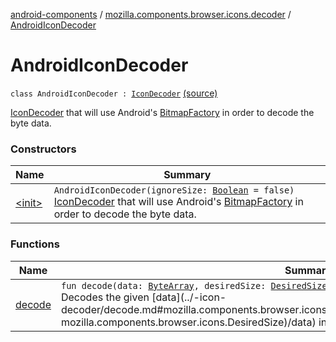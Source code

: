 [android-components](../../index.md) / [mozilla.components.browser.icons.decoder](../index.md) / [AndroidIconDecoder](./index.md)

# AndroidIconDecoder

`class AndroidIconDecoder : `[`IconDecoder`](../-icon-decoder/index.md) [(source)](https://github.com/mozilla-mobile/android-components/blob/master/components/browser/icons/src/main/java/mozilla/components/browser/icons/decoder/AndroidIconDecoder.kt#L19)

[IconDecoder](../-icon-decoder/index.md) that will use Android's [BitmapFactory](#) in order to decode the byte data.

### Constructors

| Name | Summary |
|---|---|
| [&lt;init&gt;](-init-.md) | `AndroidIconDecoder(ignoreSize: `[`Boolean`](https://kotlinlang.org/api/latest/jvm/stdlib/kotlin/-boolean/index.html)` = false)`<br>[IconDecoder](../-icon-decoder/index.md) that will use Android's [BitmapFactory](#) in order to decode the byte data. |

### Functions

| Name | Summary |
|---|---|
| [decode](decode.md) | `fun decode(data: `[`ByteArray`](https://kotlinlang.org/api/latest/jvm/stdlib/kotlin/-byte-array/index.html)`, desiredSize: `[`DesiredSize`](../../mozilla.components.browser.icons/-desired-size/index.md)`): <ERROR CLASS>?`<br>Decodes the given [data](../-icon-decoder/decode.md#mozilla.components.browser.icons.decoder.IconDecoder$decode(kotlin.ByteArray, mozilla.components.browser.icons.DesiredSize)/data) into a a [Bitmap](#) or null. |
